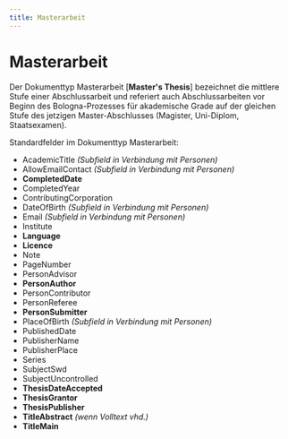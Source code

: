 ```yaml
---
title: Masterarbeit
---
```


# Masterarbeit

Der Dokumenttyp Masterarbeit [**Master's Thesis**] bezeichnet die mittlere Stufe einer
Abschlussarbeit und referiert auch Abschlussarbeiten vor Beginn des Bologna-Prozesses für
akademische Grade auf der gleichen Stufe des jetzigen Master-Abschlusses (Magister, Uni-Diplom,
Staatsexamen).

Standardfelder im Dokumenttyp Masterarbeit:

* AcademicTitle *(Subfield in Verbindung mit Personen)*
* AllowEmailContact *(Subfield in Verbindung mit Personen)*
* **CompletedDate**
* CompletedYear
* ContributingCorporation
* DateOfBirth *(Subfield in Verbindung mit Personen)*
* Email *(Subfield in Verbindung mit Personen)*
* Institute
* **Language**
* **Licence**
* Note
* PageNumber
* PersonAdvisor
* **PersonAuthor**
* PersonContributor
* PersonReferee
* **PersonSubmitter**
* PlaceOfBirth *(Subfield in Verbindung mit Personen)*
* PublishedDate
* PublisherName
* PublisherPlace
* Series
* SubjectSwd
* SubjectUncontrolled
* **ThesisDateAccepted**
* **ThesisGrantor**
* **ThesisPublisher**
* **TitleAbstract** *(wenn Volltext vhd.)*
* **TitleMain**
